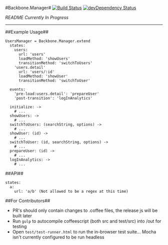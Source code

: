 #Backbone.Manager#
[![Build Status](http://img.shields.io/travis/novu/Backbone.Manager.svg?style=flat)](https://travis-ci.org/novu/Backbone.Manager)
[![devDependency Status](http://img.shields.io/david/dev/novu/backbone.manager.svg?style=flat)](https://david-dm.org/novu/backbone.manager#info=devDependencies)

*README Currently In Progress*

---
##Example Usage##
```
UsersManager = Backbone.Manager.extend
  states:
    users:
      url: 'users'
      loadMethod: 'showUsers'
      transitionMethod: 'switchToUsers'
    'users.detail'
      url: 'users/:id'
      loadMethod: 'showUser'
      transitionMethod: 'switchToUser'

  events:
    'pre-load:users.detail': 'prepareUser'
    'post-transition': 'logInAnalytics'
    
  initialize: ->
    # ...
  showUsers: ->
    # ...
  switchToUsers: (searchString, options) ->
    # ...
  showUser: (id) ->
    # ...
  switchToUser: (id, searchString, options) ->
    # ...
  prepareUser: (id) ->
    # ...
  logInAnalytics: ->
    # ...
```
##API##
```
states:
  a:
    url: 'a/b' (Not allowed to be a regex at this time)
```      

##For Contributors##
* PR's should only contain changes to .coffee files, the release js will be built later
* Run `gulp` to autocompile coffeescript (both src and test/src) into /out for testing
* Open `test/test-runner.html` to run the in-browser test suite... Mocha isn't currently configured to be run headless
